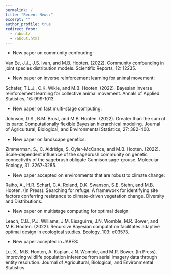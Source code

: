 ```yaml
---
permalink: /
title: "Recent News:"
excerpt: ""
author_profile: true
redirect_from: 
  - /about/
  - /about.html
---
```


* New paper on community confouding:  

Van Ee, J.J., J.S. Ivan, and M.B. Hooten. (2022). Community confounding in joint species distribution models. Scientific Reports, 12: 12235.

* New paper on inverse reinforcement learning for animal movement:  

Schafer, T.L.J., C.K. Wikle, and M.B. Hooten. (2022). Bayesian inverse reinforcement learning for collective animal movement. Annals of Applied Statistics, 16: 999-1013. 

* New paper on fast multi-stage computing:

Johnson, D.S., B.M. Brost, and M.B. Hooten. (2022). Greater than the sum of its parts: Computationally flexible Bayesian hierarchical modeling. Journal of Agricultural, Biological, and Environmental Statistics, 27: 382-400.

* New paper on landscape genetics:  

Zimmerman, S., C. Aldridge, S. Oyler-McCance, and M.B. Hooten.  (2022).  Scale-dependent influence of the sagebrush community on genetic connectivity of the sagebrush obligate Gunnison sage-grouse.  Molecular Ecology, 31: 3267-3285.

* New paper accepted on environments that are robust to climate change:  

Raiho, A., H.R. Scharf, C.A. Roland, D.K. Swanson, S.E. Stehn, and M.B. Hooten. (In Press). Searching for refuge: A framework for identifying site factors conferring resistance to climate-driven vegetation change. Diversity and Distributions.

* New paper on multistage computing for optimal design: 

Leach, C.B., P.J. Williams, J.M. Eisaguirre, J.N. Womble, M.R. Bower, and M.B. Hooten. (2022). Recursive Bayesian computation facilitates adaptive optimal design in ecological studies. Ecology, 103: e03573.

* New paper accepted in JABES:  

Lu, X., M.B. Hooten, A. Kaplan, J.N. Womble, and M.R. Bower. (In Press). Improving wildlife population inference from aerial imagery data through entity resolution. Journal of Agricultural, Biological, and Environmental Statistics.

